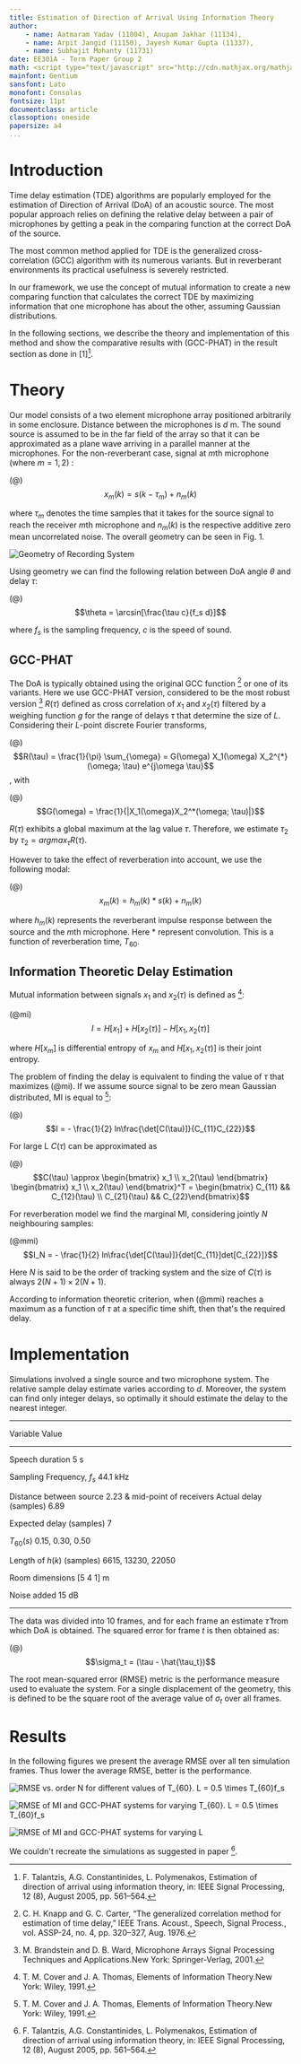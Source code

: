 ```yaml
---
title: Estimation of Direction of Arrival Using Information Theory
author:
    - name: Aatmaram Yadav (11004), Anupam Jakhar (11134),
    - name: Arpit Jangid (11150), Jayesh Kumar Gupta (11337),
    - name: Subhajit Mohanty (11731)
date: EE301A - Term Paper Group 2
math: <script type="text/javascript" src="http://cdn.mathjax.org/mathjax/latest/MathJax.js?config=TeX-AMS-MML_HTMLorMML"></script>
mainfont: Gentium
sansfont: Lato
monofont: Consolas
fontsize: 11pt
documentclass: article
classoption: oneside
papersize: a4
...
```


# Introduction

Time delay estimation (TDE) algorithms are popularly employed for the estimation of Direction of Arrival (DoA) of an acoustic source. The most popular approach relies on defining the relative delay between a pair of microphones by getting a peak in the comparing function at the correct DoA of the source.

The most common method applied for TDE is the generalized cross-correlation (GCC) algorithm with its numerous variants. But in reverberant environments its practical usefulness is severely restricted.

In our framework, we use the concept of mutual information to create a new comparing function that calculates the correct TDE by maximizing information that one microphone has about the other, assuming Gaussian distributions.

In the following sections, we describe the theory and implementation of this method and show the comparative results with (GCC-PHAT) in the result section as done in [1][^1].

# Theory

Our model consists of a two element microphone array positioned arbitrarily in some enclosure. Distance between the microphones is $d$ m. The sound source is assumed to be in the far field of the array so that it can be approximated as a plane wave arriving in a parallel manner at the microphones. For the non-reverberant case, signal at $m$th microphone (where $m = 1, 2$) :

(@) $$x_m(k) = s(k - \tau_m) + n_m(k)$$

where $\tau_m$ denotes the time samples that it takes for the source signal to reach the receiver $m$th microphone and $n_m(k)$ is the respective additive zero mean uncorrelated noise. The overall geometry can be seen in Fig. 1.

![Geometry of Recording System](./img/dir.png ) 

Using geometry we can find the following relation between DoA angle $\theta$ and delay $\tau$:

(@) $$\theta = \arcsin[\frac{\tau c}{f_s d}]$$ 

where $f_s$ is the sampling frequency, $c$ is the speed of sound.

## GCC-PHAT

The DoA is typically obtained using the original GCC function [^@knapp] or one of its variants. Here we use GCC-PHAT version, considered to be the most robust version [^@ward] $R(\tau)$ defined as cross correlation of $x_1$ and $x_2(\tau)$ filtered by a weighing function $g$ for the range of delays $\tau$ that determine the size of $L$. Considering their $L$-point discrete Fourier transforms,

(@) $$R(\tau) = \frac{1}{\pi} \sum_{\omega} = G(\omega) X_1(\omega) X_2^{*}(\omega; \tau) e^{j\omega \tau}$$, 
with

(@) $$G(\omega) = \frac{1}{|X_1(\omega)X_2^*(\omega; \tau)|}$$

$R(\tau)$ exhibits a global maximum at the lag value $\tau$. Therefore, we estimate $\tau_2$ by $\tau_2 = argmax_{\tau} R(\tau)$.

However to take the effect of reverberation into account, we use the following modal:

(@) $$x_m(k) = h_m(k) * s(k) + n_m(k)$$

where $h_m(k)$ represents the reverberant impulse response between the source and the $m$th microphone. Here $*$ represent convolution. This is a function of reverberation time, $T_{60}$.

## Information Theoretic Delay Estimation

Mutual information between signals $x_1$ and $x_2(\tau)$ is defined as [^@cover]:

(@mi) $$I = H[x_1] + H[x_2(\tau)] - H[x_1, x_2(\tau)]$$

where $H[x_m]$ is differential entropy of $x_m$ and $H[x_1, x_2(\tau)]$ is their joint entropy.

The problem of finding the delay is equivalent to finding the value of $\tau$ that maximizes (@mi). If we assume source signal to be zero mean Gaussian distributed, MI is equal to [^@cover]:

(@) $$I = - \frac{1}{2} ln\frac{\det[C(\tau)]}{C_{11}C_{22}}$$

For large L $C(\tau)$ can be approximated as

(@) $$C(\tau) \approx \begin{bmatrix} x_1 \\ x_2(\tau) \end{bmatrix} \begin{bmatrix} x_1 \\ x_2(\tau) \end{bmatrix}^T = \begin{bmatrix} C_{11} && C_{12}(\tau) \\ C_{21}(\tau) && C_{22}\end{bmatrix}$$

For reverberation model we find the marginal MI, considering jointly $N$ neighbouring samples:

(@mmi) $$I_N = - \frac{1}{2} ln\frac{\det[C(\tau)]}{det[C_{11}]det[C_{22}]}$$

Here $N$ is said to be the order of tracking system and the size of $C(\tau)$ is always $2(N+1) \times 2(N+1)$.

According to information theoretic criterion, when (@mmi) reaches a maximum as a function of $\tau$ at a specific time shift, then that's the required delay.

# Implementation

Simulations involved a single source and two microphone system. The relative sample delay estimate varies according to $d$. Moreover, the system can find only integer delays, so optimally it should estimate the delay to the nearest integer.

--------------                 ------------------------
Variable                       Value
--------------                 ------------------------
Speech duration                5 s

Sampling Frequency, $f_s$      44.1 kHz

Distance between source        2.23
& mid-point of receivers
Actual delay (samples)         6.89

Expected delay (samples)       7

$T_{60}(s)$                    0.15, 0.30, 0.50

Length of $h(k)$ (samples)     6615, 13230, 22050

Room dimensions                [5 4 1] m

Noise added                    15 dB
--------------------------     ------------------------

The data was divided into 10 frames, and for each frame an estimate $\hat{\tau}$ from which DoA is obtained. The squared error for frame $t$ is then obtained as:

(@) $$\sigma_t = (\tau - \hat{\tau_t})$$

The root mean-squared error (RMSE) metric is the performance measure used to evaluate the system. For a single displacement of the geometry, this is defined to be the square root of the average value of $\sigma_t$ over all frames. 


# Results

In the following figures we present the average RMSE over all ten simulation frames. Thus lower the average RMSE, better is the performance.

![RMSE vs. order N for different values of $T_{60}$. $L = 0.5 \times T_{60}f_s$](./img/plot1.png )

![RMSE of MI and GCC-PHAT systems for varying $T_{60}$. $L = 0.5 \times T_{60}f_s$](./img/plot2.png )

![RMSE of MI and GCC-PHAT systems for varying L](./img/plot3.png ) 

We couldn't recreate the simulations as suggested in paper [^1].

[^1]: F. Talantzis, A.G. Constantinides, L. Polymenakos, Estimation of direction of arrival using information theory, in: IEEE Signal Processing, 12 (8), August 2005, pp. 561–564.

[^@knapp]: C. H. Knapp and G. C. Carter, “The generalized correlation method for
estimation of time delay,” IEEE Trans. Acoust., Speech, Signal Process.,
vol. ASSP-24, no. 4, pp. 320–327, Aug. 1976.

[^@ward]: M. Brandstein and D. B. Ward, Microphone Arrays Signal Processing
Techniques and Applications.New York: Springer-Verlag, 2001.

[^@cover]: T. M. Cover and J. A. Thomas, Elements of Information Theory.New
York: Wiley, 1991.
    
